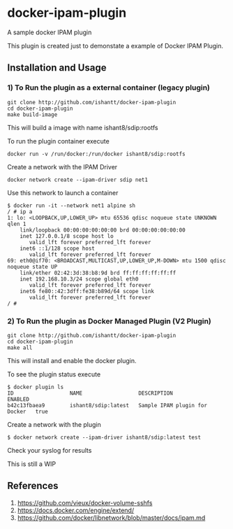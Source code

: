 # docker-ipam-plugin
A sample docker IPAM plugin

This plugin is created just to demonstate a example of Docker IPAM Plugin.


## Installation and Usage
### 1) To Run the plugin as a external container (legacy plugin)

```
git clone http://github.com/ishantt/docker-ipam-plugin
cd docker-ipam-plugin
make build-image
```

This will build a image with name ishant8/sdip:rootfs

To run the plugin container execute

```
docker run -v /run/docker:/run/docker ishant8/sdip:rootfs
```

Create a network with the IPAM Driver 

```
docker network create --ipam-driver sdip net1
```

Use this network to launch a container
```
$ docker run -it --network net1 alpine sh
/ # ip a
1: lo: <LOOPBACK,UP,LOWER_UP> mtu 65536 qdisc noqueue state UNKNOWN qlen 1
    link/loopback 00:00:00:00:00:00 brd 00:00:00:00:00:00
    inet 127.0.0.1/8 scope host lo
       valid_lft forever preferred_lft forever
    inet6 ::1/128 scope host
       valid_lft forever preferred_lft forever
69: eth0@if70: <BROADCAST,MULTICAST,UP,LOWER_UP,M-DOWN> mtu 1500 qdisc noqueue state UP
    link/ether 02:42:3d:38:b8:9d brd ff:ff:ff:ff:ff:ff
    inet 192.168.10.3/24 scope global eth0
       valid_lft forever preferred_lft forever
    inet6 fe80::42:3dff:fe38:b89d/64 scope link
       valid_lft forever preferred_lft forever
/ #

```


### 2) To Run the plugin as Docker Managed Plugin (V2 Plugin)
```
git clone http://github.com/ishantt/docker-ipam-plugin
cd docker-ipam-plugin
make all
```

This will install and enable the docker plugin.

To see the plugin status execute
```
$ docker plugin ls
ID                  NAME                  DESCRIPTION                     ENABLED
b42c13fbaea9        ishant8/sdip:latest   Sample IPAM plugin for Docker   true
```

Create a network with the plugin
```
$ docker network create --ipam-driver ishant8/sdip:latest test
```

Check your syslog for results

This is still a WIP

## References
1) https://github.com/vieux/docker-volume-sshfs
2) https://docs.docker.com/engine/extend/
3) https://github.com/docker/libnetwork/blob/master/docs/ipam.md
